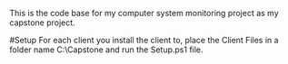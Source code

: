 This is the code base for my computer system monitoring project as my capstone project.

#Setup
For each client you install the client to, place the Client Files in a folder name C:\Capstone and run the Setup.ps1 file.

